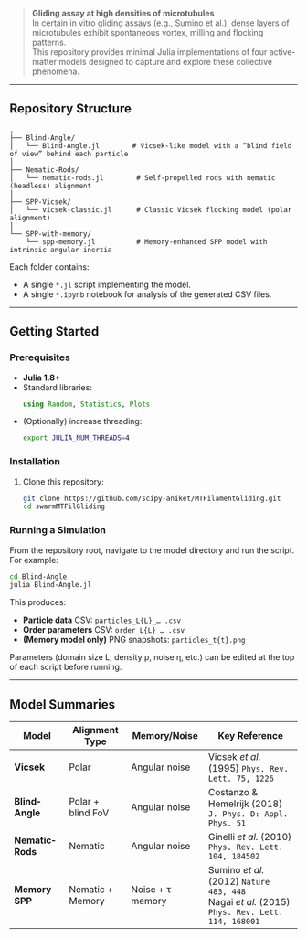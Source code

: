 > **Gliding assay at high densities of microtubules**  
> In certain in vitro gliding assays (e.g., Sumino et al.), dense layers of microtubules exhibit spontaneous vortex, milling and flocking patterns.  
> This repository provides minimal Julia implementations of four active‐matter models designed to capture and explore these collective phenomena.

---

## Repository Structure

```text
.
├── Blind-Angle/
│   └── Blind-Angle.jl        # Vicsek-like model with a “blind field of view” behind each particle
│
├── Nematic-Rods/
│   └── nematic-rods.jl        # Self‐propelled rods with nematic (headless) alignment
│
├── SPP-Vicsek/
│   └── vicsek-classic.jl      # Classic Vicsek flocking model (polar alignment)
│
└── SPP-with-memory/
    └── spp-memory.jl          # Memory‐enhanced SPP model with intrinsic angular inertia
```

Each folder contains:
- A single `*.jl` script implementing the model.
- A single `*.ipynb` notebook for analysis of the generated CSV files.

---

## Getting Started

### Prerequisites

- **Julia 1.8+**  
- Standard libraries:
  ```julia
  using Random, Statistics, Plots
  ```
- (Optionally) increase threading:
  ```bash
  export JULIA_NUM_THREADS=4
  ```

### Installation

1. Clone this repository:
   ```bash
   git clone https://github.com/scipy-aniket/MTFilamentGliding.git
   cd swarmMTFilGliding
   ```
### Running a Simulation

From the repository root, navigate to the model directory and run the script. For example:

```bash
cd Blind-Angle
julia Blind-Angle.jl
```

This produces:
- **Particle data** CSV: `particles_L{L}_… .csv`
- **Order parameters** CSV: `order_L{L}_… .csv`
- **(Memory model only)** PNG snapshots: `particles_t{t}.png`

Parameters (domain size L, density ρ, noise η, etc.) can be edited at the top of each script before running.

---

## Model Summaries

| Model            | Alignment Type        | Memory/Noise      | Key Reference                                       |
| ---------------- | --------------------- | ----------------- | ----------------------------------------------------|
| **Vicsek**       | Polar                 | Angular noise     | Vicsek *et al.* (1995) `Phys. Rev. Lett. 75, 1226`   |
| **Blind‐Angle**  | Polar + blind FoV     | Angular noise     | Costanzo & Hemelrijk (2018) `J. Phys. D: Appl. Phys. 51` |
| **Nematic‐Rods** | Nematic               | Angular noise     | Ginelli *et al.* (2010) `Phys. Rev. Lett. 104, 184502` |
| **Memory SPP**   | Nematic + Memory      | Noise + τ memory  | Sumino *et al.* (2012) `Nature 483, 448` <br>Nagai *et al.* (2015) `Phys. Rev. Lett. 114, 168001` |
